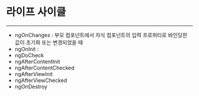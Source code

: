 # 라이프 사이클
---


* ngOnChanges : 부모 컴포넌트에서 자식 컴포넌트의 입력 프로퍼티로 바인딩한 값이 초기화 또는 변경되었을 때
* ngOnInit : 
* ngDoCheck
* ngAfterContentInit
* ngAfterContentChecked
* ngAfterViewInit
* ngAfterViewChecked
* ngOnDestroy
